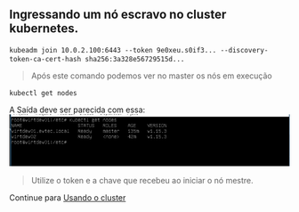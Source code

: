 ## Ingressando um nó escravo no cluster kubernetes.

```
kubeadm join 10.0.2.100:6443 --token 9e0xeu.s0if3... --discovery-token-ca-cert-hash sha256:3a328e56729515d...
```

> Após este comando podemos ver no master os nós em execução
```
kubectl get nodes
```

A Saída deve ser parecida com essa:
![verificadndo nos do cluester](imgs/checando_nos_do_cluster.PNG)


> Utilize o token e a chave que recebeu ao iniciar o nó mestre.

Continue para [Usando o cluster](using.md)
